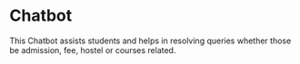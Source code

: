 # Chatbot
This Chatbot assists students and helps in resolving queries whether those be admission, fee, hostel or courses related. 
